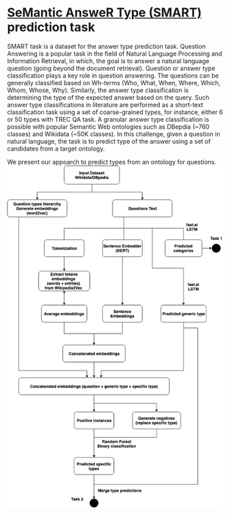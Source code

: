 # [SeMantic AnsweR Type (SMART)](https://smart-task.github.io/) prediction task

SMART task is a dataset for the answer type prediction task. Question Answering is a popular task in the field of Natural Language Processing and Information Retrieval, in which, the goal is to answer a natural language question (going beyond the document retrieval). Question or answer type classification plays a key role in question answering. The questions can be generally classified based on Wh-terms (Who, What, When, Where, Which, Whom, Whose, Why). Similarly, the answer type classification is determining the type of the expected answer based on the query. Such answer type classifications in literature are performed as a short-text classification task using a set of coarse-grained types, for instance, either 6 or 50 types with TREC QA task. A granular answer type classification is possible with popular Semantic Web ontologies such as DBepdia (~760 classes) and Wikidata (~50K classes).
In this challenge, given a question in natural language, the task is to predict type of the answer using a set of candidates from a target ontology.

We present our appoarch to predict types from an ontology for questions.
![Alt text](figures/iswc2020-latest.jpg?raw=true "Workflow")



